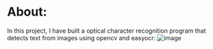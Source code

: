 # About:
In this project, I have built a optical character recognition program
that detects text from images using opencv and easyocr:
![image](https://github.com/Maryambadarni/Text_Detector_From_Images_easyocr_opencv/assets/92412557/158fd8bf-4fe0-4b4f-84b9-7e1d38ea11ca)
